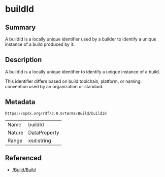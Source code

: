<!-- Automatically generated by spec-parser v2.3.0 on 2024-07-29T18:25:30.305944+00:00 -->
<!-- SPDX-License-Identifier: Community-Spec-1.0 -->

# buildId

## Summary

A buildId is a locally unique identifier used by a builder to identify a unique
instance of a build produced by it.


## Description

A buildId is a locally unique identifier to identify a unique instance of a
build.

This identifier differs based on build toolchain, platform, or naming
convention used by an organization or standard.


## Metadata

`https://spdx.org/rdf/3.0.0/terms/Build/buildId`


| | |
|---|---|
| Name | buildId |
| Nature | DataProperty |
| Range | xsd:string |




## Referenced

- [/Build/Build](../../Build/Classes/Build.md)

